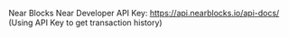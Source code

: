 Near Blocks Near Developer API Key: https://api.nearblocks.io/api-docs/ (Using API Key to get transaction history)
